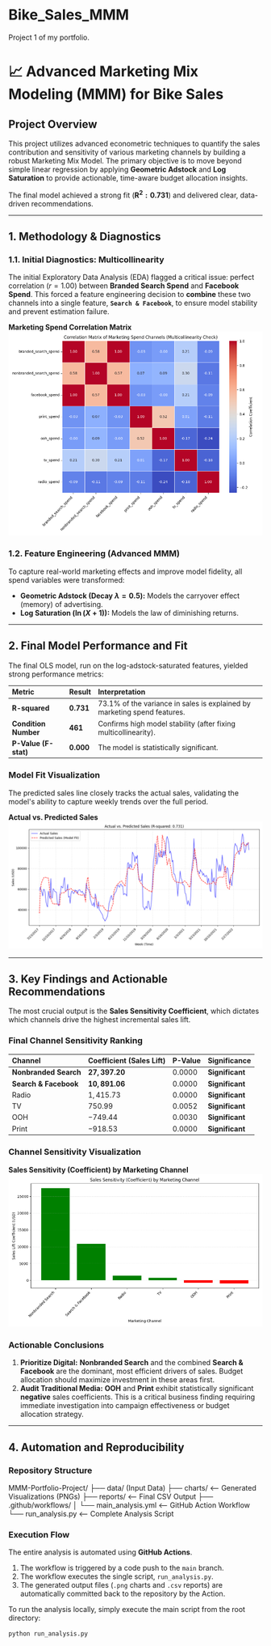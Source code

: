# Bike_Sales_MMM
Project 1 of my portfolio. 

# 📈 Advanced Marketing Mix Modeling (MMM) for Bike Sales

## Project Overview

This project utilizes advanced econometric techniques to quantify the sales contribution and sensitivity of various marketing channels by building a robust Marketing Mix Model. The primary objective is to move beyond simple linear regression by applying **Geometric Adstock** and **Log Saturation** to provide actionable, time-aware budget allocation insights.

The final model achieved a strong fit ($\mathbf{R^2: 0.731}$) and delivered clear, data-driven recommendations.

---

## 1. Methodology & Diagnostics

### 1.1. Initial Diagnostics: Multicollinearity
The initial Exploratory Data Analysis (EDA) flagged a critical issue: perfect correlation ($r=1.00$) between **Branded Search Spend** and **Facebook Spend**. This forced a feature engineering decision to **combine** these two channels into a single feature, **`Search & Facebook`**, to ensure model stability and prevent estimation failure.

**Marketing Spend Correlation Matrix**
![Correlation Matrix of Marketing Spend Channels](charts/spend_correlation_matrix.png)

### 1.2. Feature Engineering (Advanced MMM)
To capture real-world marketing effects and improve model fidelity, all spend variables were transformed:
* **Geometric Adstock (Decay $\lambda=0.5$):** Models the carryover effect (memory) of advertising.
* **Log Saturation ($\ln(X+1)$):** Models the law of diminishing returns.

---

## 2. Final Model Performance and Fit

The final OLS model, run on the log-adstock-saturated features, yielded strong performance metrics:

| Metric | Result | Interpretation |
| :--- | :--- | :--- |
| **R-squared** | **$0.731$** | $73.1\%$ of the variance in sales is explained by marketing spend features. |
| **Condition Number** | **$461$** | Confirms high model stability (after fixing multicollinearity). |
| **P-Value (F-stat)** | **$0.000$** | The model is statistically significant. |

### Model Fit Visualization

The predicted sales line closely tracks the actual sales, validating the model's ability to capture weekly trends over the full period.

**Actual vs. Predicted Sales**
![Actual vs. Predicted Sales Plot](charts/actual_vs_predicted_sales.png)

---

## 3. Key Findings and Actionable Recommendations

The most crucial output is the **Sales Sensitivity Coefficient**, which dictates which channels drive the highest incremental sales lift.

### Final Channel Sensitivity Ranking

| Channel | Coefficient (Sales Lift) | P-Value | Significance |
| :--- | :--- | :--- | :--- |
| **Nonbranded Search** | **$27,397.20$** | $0.0000$ | **Significant** |
| **Search & Facebook** | **$10,891.06$** | $0.0000$ | **Significant** |
| Radio | $1,415.73$ | $0.0000$ | **Significant** |
| TV | $750.99$ | $0.0052$ | **Significant** |
| OOH | $-749.44$ | $0.0030$ | **Significant** |
| Print | $-918.53$ | $0.0000$ | **Significant** |

### Channel Sensitivity Visualization

**Sales Sensitivity (Coefficient) by Marketing Channel**
![Channel Sensitivity Bar Chart](charts/channel_sensitivity_bar_chart.png)

### Actionable Conclusions

1.  **Prioritize Digital:** **Nonbranded Search** and the combined **Search & Facebook** are the dominant, most efficient drivers of sales. Budget allocation should maximize investment in these areas first.
2.  **Audit Traditional Media:** **OOH** and **Print** exhibit statistically significant **negative** sales coefficients. This is a critical business finding requiring immediate investigation into campaign effectiveness or budget allocation strategy.

---

## 4. Automation and Reproducibility

### Repository Structure
MMM-Portfolio-Project/ ├── data/ (Input Data) ├── charts/ <-- Generated Visualizations (PNGs) ├── reports/ <-- Final CSV Output ├── .github/workflows/ │ └── main_analysis.yml <-- GitHub Action Workflow └── run_analysis.py <-- Complete Analysis Script

### Execution Flow
The entire analysis is automated using **GitHub Actions**.

1.  The workflow is triggered by a code push to the `main` branch.
2.  The workflow executes the single script, `run_analysis.py`.
3.  The generated output files (`.png` charts and `.csv` reports) are automatically committed back to the repository by the Action.

To run the analysis locally, simply execute the main script from the root directory:

```bash
python run_analysis.py
